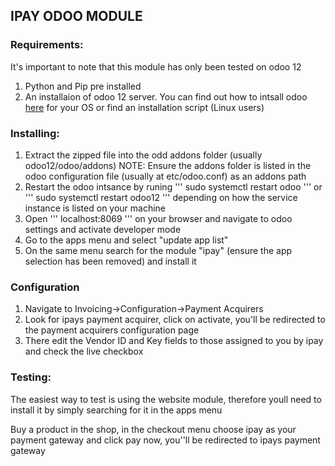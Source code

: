 ## IPAY ODOO MODULE

### Requirements:
It's important to note that this module has only been tested on odoo 12

1. Python and Pip pre installed
2. An installaion of odoo 12 server. You can find out how to intsall odoo [here](https://www.odoo.com/documentation/11.0/setup/install.html) for your OS or find an installation script (Linux users)

### Installing:
1. Extract the zipped file into the odd addons folder (usually odoo12/odoo/addons)
    NOTE: Ensure the addons folder is listed in the odoo configuration file (usually at etc/odoo.conf) as an addons path
2. Restart the odoo intsance by runing ''' sudo systemctl restart odoo ''' or ''' sudo systemctl        restart odoo12 ''' depending on how the service instance is listed on your machine 
3. Open ''' localhost:8069 ''' on your browser and navigate to odoo settings and activate developer     mode
4. Go to the apps menu and select "update app list"
5. On the same menu search for the module "ipay" (ensure the app selection has been removed) and        install it

### Configuration
1. Navigate to Invoicing->Configuration->Payment Acquirers
2. Look for ipays payment acquirer, click on activate, you'll be redirected to the payment acquirers
   configuration page
3. There edit the Vendor ID and Key fields to those assigned to you by ipay and check the live          checkbox

### Testing:
The easiest way to test is using the website module, therefore youll need to install it by  simply searching for it in the apps menu

Buy a product in the shop, in the checkout menu choose ipay as your payment gateway and click pay now, you''ll be redirected to ipays payment gateway

